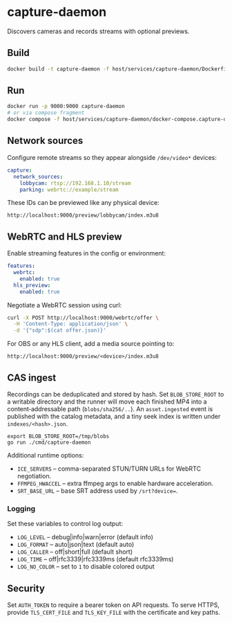 # capture-daemon

Discovers cameras and records streams with optional previews.

## Build
```bash
docker build -t capture-daemon -f host/services/capture-daemon/Dockerfile .
```

## Run
```bash
docker run -p 9000:9000 capture-daemon
# or via compose fragment
docker compose -f host/services/capture-daemon/docker-compose.capture-daemon.yaml --profile capture-daemon up
```


## Network sources

Configure remote streams so they appear alongside `/dev/video*` devices:

```yaml
capture:
  network_sources:
    lobbycam: rtsp://192.168.1.10/stream
    parking: webrtc://example/stream
```

These IDs can be previewed like any physical device:

```
http://localhost:9000/preview/lobbycam/index.m3u8
```


## WebRTC and HLS preview

Enable streaming features in the config or environment:

```yaml
features:
  webrtc:
    enabled: true
  hls_preview:
    enabled: true
```

Negotiate a WebRTC session using curl:

```bash
curl -X POST http://localhost:9000/webrtc/offer \
  -H 'Content-Type: application/json' \
  -d '{"sdp":$(cat offer.json)}'
```

For OBS or any HLS client, add a media source pointing to:

```
http://localhost:9000/preview/<device>/index.m3u8
```

## CAS ingest

Recordings can be deduplicated and stored by hash. Set `BLOB_STORE_ROOT` to a
writable directory and the runner will move each finished MP4 into a
content‑addressable path (`blobs/sha256/..`). An `asset.ingested` event is
published with the catalog metadata, and a tiny seek index is written under
`indexes/<hash>.json`.

```
export BLOB_STORE_ROOT=/tmp/blobs
go run ./cmd/capture-daemon
```

Additional runtime options:

- `ICE_SERVERS` – comma-separated STUN/TURN URLs for WebRTC negotiation.
- `FFMPEG_HWACCEL` – extra ffmpeg args to enable hardware acceleration.
- `SRT_BASE_URL` – base SRT address used by `/srt?device=`.

### Logging

Set these variables to control log output:

- `LOG_LEVEL` – debug|info|warn|error (default info)
- `LOG_FORMAT` – auto|json|text (default auto)
- `LOG_CALLER` – off|short|full (default short)
- `LOG_TIME` – off|rfc3339|rfc3339ms (default rfc3339ms)
- `LOG_NO_COLOR` – set to `1` to disable colored output

## Security

Set `AUTH_TOKEN` to require a bearer token on API requests. To serve HTTPS, provide `TLS_CERT_FILE` and `TLS_KEY_FILE` with the certificate and key paths.

